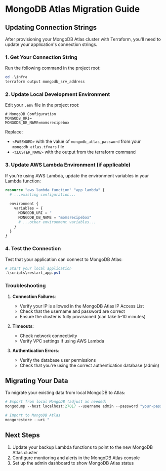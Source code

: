 # MongoDB Atlas Migration Guide

## Updating Connection Strings

After provisioning your MongoDB Atlas cluster with Terraform, you'll need to update your application's connection strings.

### 1. Get Your Connection String

Run the following command in the project root:

```powershell
cd .\infra
terraform output mongodb_srv_address
```

### 2. Update Local Development Environment

Edit your `.env` file in the project root:

```env
# MongoDB Configuration
MONGODB_URI=
MONGODB_DB_NAME=momsrecipebox
```

Replace:

- `<PASSWORD>` with the value of `mongodb_atlas_password` from your `mongodb_atlas.tfvars` file
- `<CLUSTER_NAME>` with the output from the terraform command

### 3. Update AWS Lambda Environment (if applicable)

If you're using AWS Lambda, update the environment variables in your Lambda function:

```terraform
resource "aws_lambda_function" "app_lambda" {
  # ...existing configuration...
  
  environment {
    variables = {
      MONGODB_URI = "
      MONGODB_DB_NAME = "momsrecipebox"
      # ...other environment variables...
    }
  }
}
```

### 4. Test the Connection

Test that your application can connect to MongoDB Atlas:

```powershell
# Start your local application
.\scripts\restart_app.ps1
```

### Troubleshooting

1. **Connection Failures**:
   - Verify your IP is allowed in the MongoDB Atlas IP Access List
   - Check that the username and password are correct
   - Ensure the cluster is fully provisioned (can take 5-10 minutes)

2. **Timeouts**:
   - Check network connectivity
   - Verify VPC settings if using AWS Lambda

3. **Authentication Errors**:
   - Verify the database user permissions
   - Check that you're using the correct authentication database (admin)

## Migrating Your Data

To migrate your existing data from local MongoDB to Atlas:

```powershell
# Export from local MongoDB (adjust as needed)
mongodump --host localhost:27017 --username admin --password "your-password" --db moms_recipe_box --out ./mongodb_export

# Import to MongoDB Atlas
mongorestore --uri "
```

## Next Steps

1. Update your backup Lambda functions to point to the new MongoDB Atlas cluster
2. Configure monitoring and alerts in the MongoDB Atlas console
3. Set up the admin dashboard to show MongoDB Atlas status
